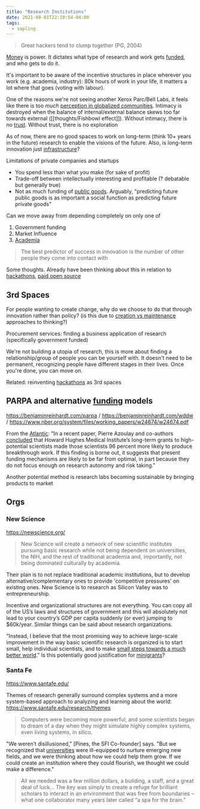 ```yaml
---
title: "Research Institutions"
date: 2021-08-01T22:10:54-04:00
tags:
  - sapling
---
```


> Great hackers tend to clump together (PG, 2004)

[Money](thoughts/money.md) is power. It dictates what type of research and work gets [funded](thoughts/funding.md), and who gets to do it.

It's important to be aware of the incentive structures in place wherever you work (e.g. academia, industry): 80k hours of work in your life, it matters a lot where that goes (voting with labour).

One of the reasons we're not seeing another Xerox Parc/Bell Labs, it feels like there is too _much_ [perception in globalized communities](thoughts/communities.md). Intimacy is destroyed when the balance of internal/external balance skews too far towards external ([[thoughts/Fishbowl effect]]). Without intimacy, there is no [trust](thoughts/trust.md). Without trust, there is no exploration

As of now, there are no good spaces to work on long-term (think 10+ years in the future) research to enable the visions of the future. Also, is long-term innovation just [infrastructure](thoughts/infrastructure.md)?

Limitations of private companies and startups

- You spend less than what you make (for sake of profit)
- Trade-off between intellectually interesting and profitable (? debatable but generally true)
- Not as much funding of [public goods](thoughts/public%20goods.md). Arguably, "predicting future public goods is as important a social function as predicting future private goods"

Can we move away from depending completely on only one of

1. Government funding
2. Market Influence
3. [Academia](thoughts/academia.md)

> The best predictor of success in innovation is the number of other people they come into contact with

Some thoughts. Already have been thinking about this in relation to [hackathons](posts/hackathons.md), [paid open source](posts/paid-open-source.md)

## 3rd Spaces

For people wanting to create change, why do we choose to do that through innovation rather than policy? (is this due to [creation vs maintenance](thoughts/creation%20vs%20maintenance.md) approaches to thinking?)

Procurement services: finding a business application of research (specifically government funded)

We're not building a utopia of research, this is more about finding a relationship/group of people you can be yourself with. It doesn't need to be permanent, recognizing people have different stages in their lives. Once you're done, you can move on.

Related: reinventing [hackathons](posts/hackathons.md) as 3rd spaces

## PARPA and alternative [funding](thoughts/funding.md) models

https://benjaminreinhardt.com/parpa / https://benjaminreinhardt.com/wddw / https://www.nber.org/system/files/working_papers/w24674/w24674.pdf

From the [Atlantic](https://www.theatlantic.com/science/archive/2019/07/we-need-new-science-progress/594946/): "In a recent paper, Pierre Azoulay and co-authors [concluded](https://www.nber.org/papers/w15466) that Howard Hughes Medical Institute’s long-term grants to high-potential scientists made those scientists 96 percent more likely to produce breakthrough work. If this finding is borne out, it suggests that present funding mechanisms are likely to be far from optimal, in part because they do not focus enough on research autonomy and risk taking."

Another potential method is research labs becoming sustainable by bringing products to market

## Orgs

### New Science

https://newscience.org/

> New Science will create a network of new scientific institutes pursuing basic research while not being dependent on universities, the NIH, and the rest of traditional academia and, importantly, not being dominated culturally by academia.

Their plan is to not replace traditional academic institutions, but to develop alternative/complementary ones to provide 'competitive pressures' on existing ones. New Science is to research as Silicon Valley was to entrepreneurship.

Incentive and organizational structures are not everything. You can copy all of the US’s laws and structures of government and this will absolutely not lead to your country’s GDP per capita suddenly (or ever) jumping to $60k/year. Similar things can be said about research organizations.

"Instead, I believe that the most promising way to achieve large-scale improvement in the way basic scientific research is organized is to start small, help individual scientists, and to make [small steps towards a much better world](https://marginalrevolution.com/)." Is this potentially good justification for [minigrants](thoughts/idea%20list.md)?

### Santa Fe

https://www.santafe.edu/

Themes of research generally surround complex systems and a more system-based approach to analyzing and learning about the world: https://www.santafe.edu/research/themes

> Computers were becoming more powerful, and some scientists began to dream of a day when they might simulate highly complex systems, even living systems, in silico.

"We weren’t disillusioned," [Pines, the SFI Co-founder] says. "But we recognized that [universities](thoughts/academia.md) were ill-equipped to nurture emerging new fields, and we were thinking about how we could help them grow. If we could create an institution where they could flourish, we thought we could make a difference."

> All we needed was a few million dollars, a building, a staff, and a great deal of luck... The key was simply to create a refuge for brilliant scholars to interact in an environment that was free from boundaries – what one collaborator many years later called “a spa for the brain.”
